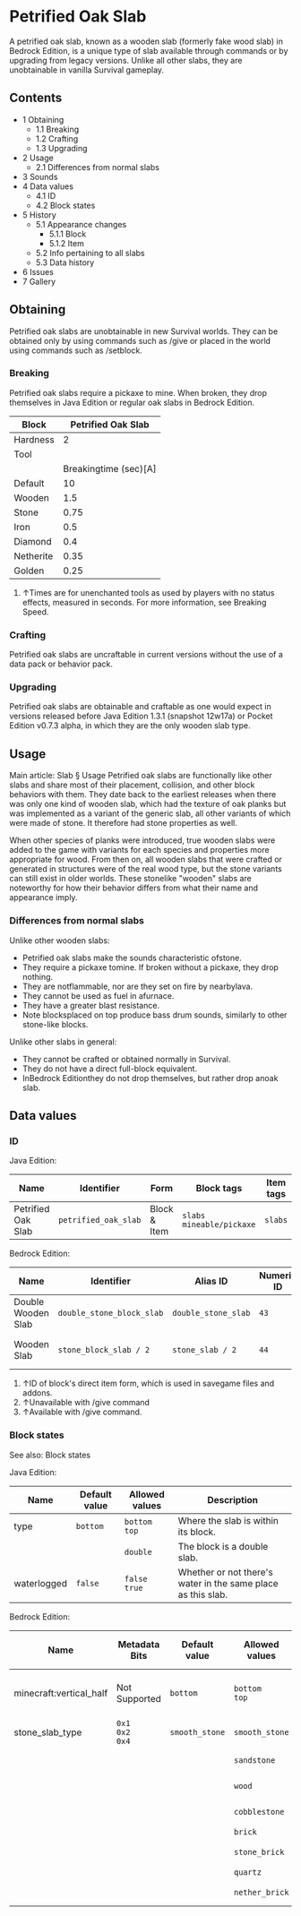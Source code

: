 # Petrified Oak Slab
A petrified oak slab, known as a wooden slab (formerly fake wood slab) in Bedrock Edition, is a unique type of slab available through commands or by upgrading from legacy versions. Unlike all other slabs, they are unobtainable in vanilla Survival gameplay.

## Contents
- 1 Obtaining
	- 1.1 Breaking
	- 1.2 Crafting
	- 1.3 Upgrading
- 2 Usage
	- 2.1 Differences from normal slabs
- 3 Sounds
- 4 Data values
	- 4.1 ID
	- 4.2 Block states
- 5 History
	- 5.1 Appearance changes
		- 5.1.1 Block
		- 5.1.2 Item
	- 5.2 Info pertaining to all slabs
	- 5.3 Data history
- 6 Issues
- 7 Gallery

## Obtaining
Petrified oak slabs are unobtainable in new Survival worlds. They can be obtained only by using commands such as /give or placed in the world using commands such as /setblock.

### Breaking
Petrified oak slabs require a pickaxe to mine. When broken, they drop themselves in Java Edition or regular oak slabs in Bedrock Edition.

| Block     | Petrified Oak Slab    |
|-----------|-----------------------|
| Hardness  | 2                     |
| Tool      |                       |
|           | Breakingtime (sec)[A] |
| Default   | 10                    |
| Wooden    | 1.5                   |
| Stone     | 0.75                  |
| Iron      | 0.5                   |
| Diamond   | 0.4                   |
| Netherite | 0.35                  |
| Golden    | 0.25                  |

1. ↑Times are for unenchanted tools as used by players with no status effects, measured in seconds. For more information, see Breaking Speed.

### Crafting
Petrified oak slabs are uncraftable in current versions without the use of a data pack or behavior pack.

### Upgrading
Petrified oak slabs are obtainable and craftable as one would expect in versions released before Java Edition 1.3.1 (snapshot 12w17a) or  Pocket Edition v0.7.3 alpha, in which they are the only wooden slab type.

## Usage
Main article: Slab § Usage
Petrified oak slabs are functionally like other slabs and share most of their placement, collision, and other block behaviors with them. They date back to the earliest releases when there was only one kind of wooden slab, which had the texture of oak planks but was implemented as a variant of the generic slab, all other variants of which were made of stone. It therefore had stone properties as well.

When other species of planks were introduced, true wooden slabs were added to the game with variants for each species and properties more appropriate for wood. From then on, all wooden slabs that were crafted or generated in structures were of the real wood type, but the stone variants can still exist in older worlds. These stonelike "wooden" slabs are noteworthy for how their behavior differs from what their name and appearance imply.

### Differences from normal slabs
Unlike other wooden slabs:

- Petrified oak slabs make the sounds characteristic ofstone.
- They require a pickaxe tomine. If broken without a pickaxe, they drop nothing.
- They are notflammable, nor are they set on fire by nearbylava.
- They cannot be used as fuel in afurnace.
- They have a greater blast resistance.
- Note blocksplaced on top produce bass drum sounds, similarly to other stone-like blocks.

Unlike other slabs in general:

- They cannot be crafted or obtained normally in Survival.
- They do not have a direct full-block equivalent.
- InBedrock Editionthey do not drop themselves, but rather drop anoak slab.

## Data values
### ID
Java Edition:

| Name               | Identifier           | Form         | Block tags                     | Item tags | Translation key                      |
|--------------------|----------------------|--------------|--------------------------------|-----------|--------------------------------------|
| Petrified Oak Slab | `petrified_oak_slab` | Block & Item | `slabs`<br/>`mineable/pickaxe` | `slabs`   | `block.minecraft.petrified_oak_slab` |

Bedrock Edition:

| Name               | Identifier                | Alias ID            | Numeric ID | Form                         | Item ID[i 1]                                                    | Translation key                    |
|--------------------|---------------------------|---------------------|------------|------------------------------|-----------------------------------------------------------------|------------------------------------|
| Double Wooden Slab | `double_stone_block_slab` | `double_stone_slab` | `43`       | Block & Ungiveable Item[i 2] | `double_stone_block_slab`<br/>Alias ID:`real_double_stone_slab` | `tile.double_stone_slab.wood.name` |
| Wooden Slab        | `stone_block_slab / 2`    | `stone_slab / 2`    | `44`       | Block & Giveable Item[i 3]   | `stone_block_slab`<br/>Alias ID:`double_stone_slab`             | `tile.stone_slab.wood.name`        |

1. ↑ID of block's direct item form, which is used in savegame files and addons.
2. ↑Unavailable with /give command
3. ↑Available with /give command.

### Block states
See also: Block states

Java Edition:

| Name        | Default value | Allowed values     | Description                                                  |
|-------------|---------------|--------------------|--------------------------------------------------------------|
| type        | `bottom`      | `bottom`<br/>`top` | Where the slab is within its block.                          |
|             |               | `double`           | The block is a double slab.                                  |
| waterlogged | `false`       | `false`<br/>`true` | Whether or not there's water in the same place as this slab. |

Bedrock Edition:

| Name                    | Metadata Bits             | Default value  | Allowed values     | Values forMetadata Bits | Description                         |
|-------------------------|---------------------------|----------------|--------------------|-------------------------|-------------------------------------|
| minecraft:vertical_half | Not Supported             | `bottom`       | `bottom`<br/>`top` | `Unsupported`           | Where the slab is within its block. |
| stone_slab_type         | `0x1`<br/>`0x2`<br/>`0x4` | `smooth_stone` | `smooth_stone`     | `0`                     | Smooth Stone Slab                   |
|                         |                           |                | `sandstone`        | `1`                     | Sandstone Slab                      |
|                         |                           |                | `wood`             | `2`                     | Petrified Oak Slab                  |
|                         |                           |                | `cobblestone`      | `3`                     | Cobblestone Slab                    |
|                         |                           |                | `brick`            | `4`                     | Brick Slab                          |
|                         |                           |                | `stone_brick`      | `5`                     | Stone Brick Slab                    |
|                         |                           |                | `quartz`           | `6`                     | Quartz Slab                         |
|                         |                           |                | `nether_brick`     | `7`                     | Nether Brick Slab                   |




